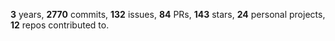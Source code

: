 **3** years, **2770** commits, **132** issues, **84** PRs, **143** stars, **24** personal projects, **12** repos contributed to.
